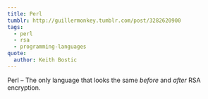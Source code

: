 ```yaml
---
title: Perl
tumblr: http://guillermonkey.tumblr.com/post/3282620900
tags:
  - perl
  - rsa
  - programming-languages
quote:
  author: Keith Bostic
---
```


Perl – The only language that looks the same *before* and *after* RSA encryption.
